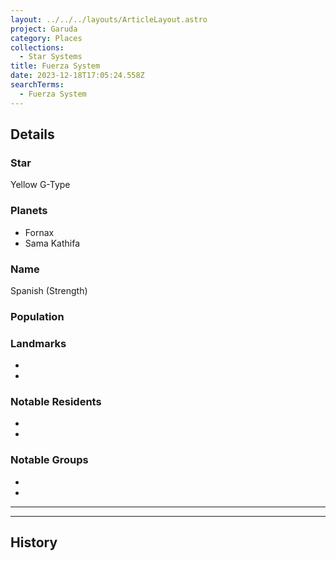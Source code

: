 ```yaml
---
layout: ../../../layouts/ArticleLayout.astro
project: Garuda
category: Places
collections:
  - Star Systems
title: Fuerza System
date: 2023-12-18T17:05:24.558Z
searchTerms:
  - Fuerza System
---
```

## Details

### Star

Yellow G-Type

### Planets

* Fornax
* Sama Kathifa

### Name

Spanish (Strength)

### Population


### Landmarks
* 
* 

### Notable Residents
* 
* 

### Notable Groups  
* 
* 

[use double horizontal rule to add a details pane]::
_____
_____

## History

